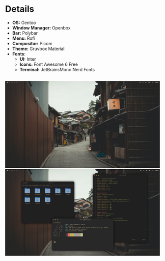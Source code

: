 # Details
- **OS:** Gentoo
- **Window Manager:** Openbox
- **Bar:** Polybar
- **Menu:** Rofi
- **Compositor:** Picom
- **Theme:** Gruvbox Material
- **Fonts:**
    - **UI:** Inter
    - **Icons:** Font Awesome 6 Free
    - **Terminal:** JetBrainsMono Nerd Fonts

##
![0](pictures/screenshot0.png)
![1](pictures/screenshot1.png)
